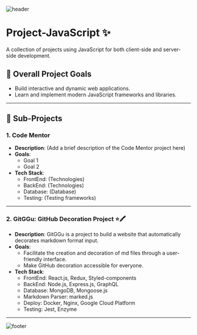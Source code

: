 ![header](https://capsule-render.vercel.app/api?type=waving&color=auto&height=100&section=header&fontSize=90)

# Project-JavaScript :sparkles:

A collection of projects using JavaScript for both client-side and server-side development.

## 🎯 Overall Project Goals

- Build interactive and dynamic web applications.
- Learn and implement modern JavaScript frameworks and libraries.

---

## 📂 Sub-Projects

### 1. Code Mentor

- **Description**: (Add a brief description of the Code Mentor project here)
- **Goals**:
  - Goal 1
  - Goal 2
- **Tech Stack**:
  - FrontEnd: (Technologies)
  - BackEnd: (Technologies)
  - Database: (Database)
  - Testing: (Testing frameworks)

---

### 2. GitGGu: GitHub Decoration Project :star::crayon:

- **Description**: GitGGu is a project to build a website that automatically decorates markdown format input.
- **Goals**:
  - Facilitate the creation and decoration of md files through a user-friendly interface.
  - Make GitHub decoration accessible for everyone.
- **Tech Stack**:
  - FrontEnd: React.js, Redux, Styled-components
  - BackEnd: Node.js, Express.js, GraphQL
  - Database: MongoDB, Mongoose.js
  - Markdown Parser: marked.js
  - Deploy: Docker, Nginx, Google Cloud Platform
  - Testing: Jest, Enzyme

---

![footer](https://capsule-render.vercel.app/api?type=waving&color=auto&height=150&section=footer&fontSize=90)
